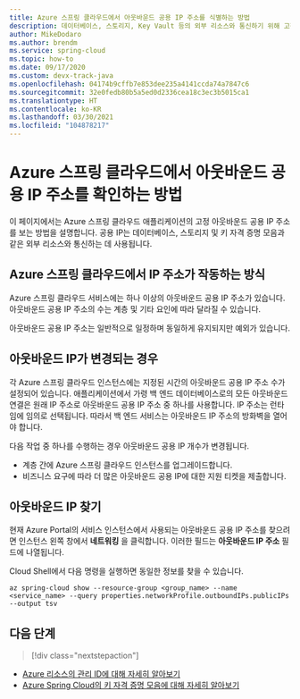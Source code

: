 ```yaml
---
title: Azure 스프링 클라우드에서 아웃바운드 공용 IP 주소를 식별하는 방법
description: 데이터베이스, 스토리지, Key Vault 등의 외부 리소스와 통신하기 위해 고정 아웃바운드 공용 IP 주소를 확인하는 방법입니다.
author: MikeDodaro
ms.author: brendm
ms.service: spring-cloud
ms.topic: how-to
ms.date: 09/17/2020
ms.custom: devx-track-java
ms.openlocfilehash: 04174b9cffb7e853dee235a4141ccda74a7847c6
ms.sourcegitcommit: 32e0fedb80b5a5ed0d2336cea18c3ec3b5015ca1
ms.translationtype: HT
ms.contentlocale: ko-KR
ms.lasthandoff: 03/30/2021
ms.locfileid: "104878217"
---
```

# <a name="how-to-identify-outbound-public-ip-addresses-in-azure-spring-cloud"></a>Azure 스프링 클라우드에서 아웃바운드 공용 IP 주소를 확인하는 방법

이 페이지에서는 Azure 스프링 클라우드 애플리케이션의 고정 아웃바운드 공용 IP 주소를 보는 방법을 설명합니다.  공용 IP는 데이터베이스, 스토리지 및 키 자격 증명 모음과 같은 외부 리소스와 통신하는 데 사용됩니다.

## <a name="how-ip-addresses-work-in-azure-spring-cloud"></a>Azure 스프링 클라우드에서 IP 주소가 작동하는 방식

Azure 스프링 클라우드 서비스에는 하나 이상의 아웃바운드 공용 IP 주소가 있습니다. 아웃바운드 공용 IP 주소의 수는 계층 및 기타 요인에 따라 달라질 수 있습니다. 

아웃바운드 공용 IP 주소는 일반적으로 일정하며 동일하게 유지되지만 예외가 있습니다.

## <a name="when-outbound-ips-change"></a>아웃바운드 IP가 변경되는 경우

각 Azure 스프링 클라우드 인스턴스에는 지정된 시간의 아웃바운드 공용 IP 주소 수가 설정되어 있습니다. 애플리케이션에서 가령 백 엔드 데이터베이스로의 모든 아웃바운드 연결은 원래 IP 주소로 아웃바운드 공용 IP 주소 중 하나를 사용합니다. IP 주소는 런타임에 임의로 선택됩니다. 따라서 백 엔드 서비스는 아웃바운드 IP 주소의 방화벽을 열어야 합니다.

다음 작업 중 하나를 수행하는 경우 아웃바운드 공용 IP 개수가 변경됩니다.

- 계층 간에 Azure 스프링 클라우드 인스턴스를 업그레이드합니다.
- 비즈니스 요구에 따라 더 많은 아웃바운드 공용 IP에 대한 지원 티켓을 제출합니다.

## <a name="find-outbound-ips"></a>아웃바운드 IP 찾기

현재 Azure Portal의 서비스 인스턴스에서 사용되는 아웃바운드 공용 IP 주소를 찾으려면 인스턴스 왼쪽 창에서 **네트워킹** 을 클릭합니다. 이러한 필드는 **아웃바운드 IP 주소** 필드에 나열됩니다.

Cloud Shell에서 다음 명령을 실행하면 동일한 정보를 찾을 수 있습니다.

```Azure CLI
az spring-cloud show --resource-group <group_name> --name <service_name> --query properties.networkProfile.outboundIPs.publicIPs --output tsv
```

## <a name="next-steps"></a>다음 단계
> [!div class="nextstepaction"]
* [Azure 리소스의 관리 ID에 대해 자세히 알아보기](https://github.com/MicrosoftDocs/azure-docs/blob/master/articles/active-directory/managed-identities-azure-resources/overview.md)
* [Azure Spring Cloud의 키 자격 증명 모음에 대해 자세히 알아보기](spring-cloud-tutorial-managed-identities-key-vault.md)
